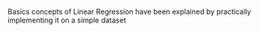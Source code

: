 Basics concepts of Linear Regression have been explained by practically implementing it on a simple dataset
